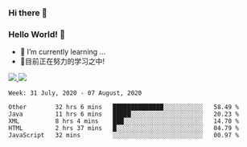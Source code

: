 ### Hi there 👋
### Hello World! 🙌

- 🌱 I’m currently learning ...
- 📖目前正在努力的学习之中!

<a href="https://github.com/anuraghazra/github-readme-stats">
  <img src="https://github-readme-stats.vercel.app/api?username=keyboardWithDream&show_icons=true&repo=github-readme-stats" />
</a>
<a href="https://github.com/anuraghazra/convoychat">
  <img src="https://github-readme-stats.vercel.app/api/top-langs/?username=keyboardWithDream&layout=compact&repo=convoychat" />
</a>



<!--START_SECTION:waka-->
```text
Week: 31 July, 2020 - 07 August, 2020

Other        32 hrs 6 mins   ██████████████░░░░░░░░░░░   58.49 % 
Java         11 hrs 6 mins   █████░░░░░░░░░░░░░░░░░░░░   20.23 % 
XML          8 hrs 4 mins    ███░░░░░░░░░░░░░░░░░░░░░░   14.70 % 
HTML         2 hrs 37 mins   █░░░░░░░░░░░░░░░░░░░░░░░░   04.79 % 
JavaScript   32 mins         ░░░░░░░░░░░░░░░░░░░░░░░░░   00.97 %
```
<!--END_SECTION:waka-->

